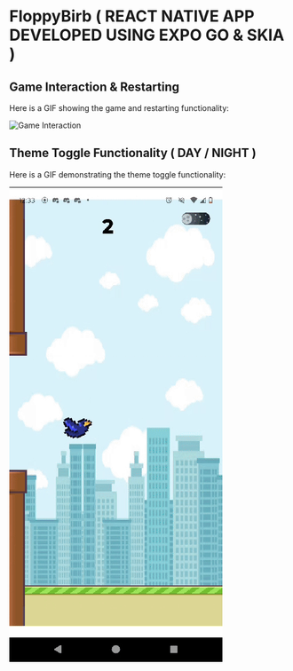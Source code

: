 # FloppyBirb ( REACT NATIVE APP DEVELOPED USING EXPO GO & SKIA )

## Game Interaction & Restarting

Here is a GIF showing the game and restarting functionality:

![Game Interaction](https://github.com/agrikatheprogrammer/FloppyBirb/blob/main/game_outlook.gif)

## Theme Toggle Functionality ( DAY / NIGHT ) 

Here is a GIF demonstrating the theme toggle functionality:

![Theme Toggle](https://github.com/agrikatheprogrammer/FloppyBirb/blob/main/theme_toggle.gif)
